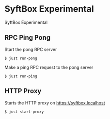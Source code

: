 # SyftBox Experimental

SyftBox Experimental

## RPC Ping Pong

Start the pong RPC server

    $ just run-pong

Make a ping RPC request to the pong server

    $ just run-ping

## HTTP Proxy

Starts the HTTP proxy on https://syftbox.localhost

    $ just start-proxy
